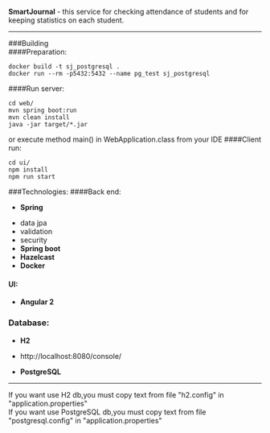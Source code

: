 **SmartJournal** - this service for checking attendance of students and for keeping statistics on each student.
***
###Building  
####Preparation:  
```
docker build -t sj_postgresql .
docker run --rm -p5432:5432 --name pg_test sj_postgresql
```
####Run server:  
```
cd web/
mvn spring boot:run  
mvn clean install  
java -jar target/*.jar
```
or execute method main() in WebApplication.class from your IDE
####Client run:  
```
cd ui/
npm install
npm run start
```
###Technologies: 
####Back end:

- **Spring**
 + data jpa
 + validation
 + security
+ **Spring boot**
+ **Hazelcast**
+ **Docker**

#### UI:
* **Angular 2**  

### Database:
- **H2** 
 + http://localhost:8080/console/  
* **PostgreSQL**  
***
If you want use H2 db,you must copy text from file "h2.config" in "application.properties"  
If you want use PostgreSQL db,you must copy text from file "postgresql.config" in "application.properties"


